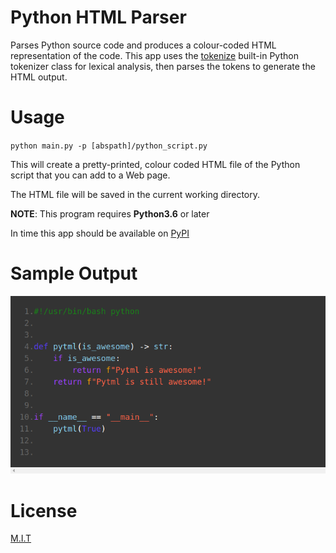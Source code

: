 # Python HTML Parser

Parses Python source code and produces a colour-coded HTML representation of the code. 
This app uses the <a href="https://docs.python.org/3/library/tokenize.html">tokenize</a> 
built-in Python tokenizer class for lexical analysis, then parses the tokens to generate 
the HTML output.

# Usage

<code>python main.py -p [abspath]/python_script.py</code>

This will create a pretty-printed, colour coded HTML file of the Python script that you
can add to a Web page.

The HTML file will be saved in the current working directory.

<b>NOTE</b>: This program requires <b>Python3.6</b> or later 

In time this app should be available on <a href="https://pypi.org/">PyPI</a>

# Sample Output

![Sample HTML Output](/imgs/sample.png)

# License

<a href="https://github.com/sedexdev/python_html_parser/blob/main/LICENSE">M.I.T</a>
